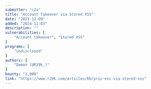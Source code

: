 ```yaml
---
submitter: "c2a"
title: "Account Takeover via Stored XSS"
date: "2021-12-09"
added: "2024-11-03"
description: ""
vulnerabilities: [
    "Account takeover", "Stored XSS"
]
programs: [
    "undisclosed"
]
authors: [
    "Demon (@R29k_)"
]
bounty: "1,000"
link: "https://www.r29k.com/articles/bb/priv-esc-via-stored-xss"
---
```




